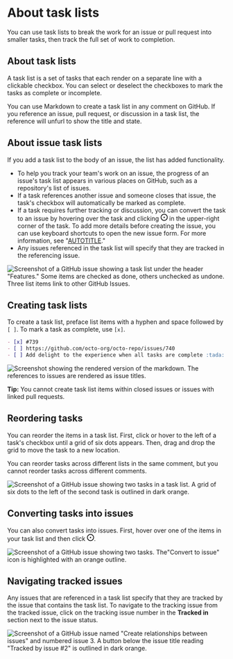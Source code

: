 # About task lists

You can use task lists to break the work for an issue or pull request into smaller tasks, then track the full set of work to completion.

## About task lists

A task list is a set of tasks that each render on a separate line with a clickable checkbox. You can select or deselect the checkboxes to mark the tasks as complete or incomplete.

You can use Markdown to create a task list in any comment on GitHub. If you reference an issue, pull request, or discussion in a task list, the reference will unfurl to show the title and state.

## About issue task lists

If you add a task list to the body of an issue, the list has added functionality.

- To help you track your team's work on an issue, the progress of an issue's task list appears in various places on GitHub, such as a repository's list of issues.
- If a task references another issue and someone closes that issue, the task's checkbox will automatically be marked as complete.
- If a task requires further tracking or discussion, you can convert the task to an issue by hovering over the task and clicking <svg version="1.1" width="16" height="16" viewBox="0 0 16 16" class="octicon octicon-issue-opened" aria-label="The issue opened icon" role="img"><path d="M8 9.5a1.5 1.5 0 1 0 0-3 1.5 1.5 0 0 0 0 3Z"></path><path d="M8 0a8 8 0 1 1 0 16A8 8 0 0 1 8 0ZM1.5 8a6.5 6.5 0 1 0 13 0 6.5 6.5 0 0 0-13 0Z"></path></svg> in the upper-right corner of the task. To add more details before creating the issue, you can use keyboard shortcuts to open the new issue form. For more information, see "[AUTOTITLE](/get-started/using-github/keyboard-shortcuts#issues-and-pull-requests)."
- Any issues referenced in the task list will specify that they are tracked in the referencing issue.

![Screenshot of a GitHub issue showing a task list under the header "Features." Some items are checked as done, others unchecked as undone. Three list items link to other GitHub Issues.](/assets/images/help/writing/task-list-rendered.png)

## Creating task lists

To create a task list, preface list items with a hyphen and space followed by `[ ]`. To mark a task as complete, use `[x]`.

```markdown
- [x] #739
- [ ] https://github.com/octo-org/octo-repo/issues/740
- [ ] Add delight to the experience when all tasks are complete :tada:
```

![Screenshot showing the rendered version of the markdown. The references to issues are rendered as issue titles.](/assets/images/help/writing/task-list-rendered-simple.png)

<div class="ghd-spotlight ghd-spotlight-tip border rounded-1 my-3 p-3 f5 color-border-accent-emphasis color-bg-accent">

**Tip:** You cannot create task list items within closed issues or issues with linked pull requests.

</div>

## Reordering tasks

You can reorder the items in a task list. First, click or hover to the left of a task's checkbox until a grid of six dots appears. Then, drag and drop the grid to move the task to a new location.

You can reorder tasks across different lists in the same comment, but you cannot reorder tasks across different comments.

 ![Screenshot of a GitHub issue showing two tasks in a task list. A grid of six dots to the left of the second task is outlined in dark orange.](/assets/images/help/writing/task-list-reorder.png)

## Converting tasks into issues

You can also convert tasks into issues. First, hover over one of the items in your task list and then click <svg version="1.1" width="16" height="16" viewBox="0 0 16 16" class="octicon octicon-issue-opened" aria-label="Convert to issue" role="img"><path d="M8 9.5a1.5 1.5 0 1 0 0-3 1.5 1.5 0 0 0 0 3Z"></path><path d="M8 0a8 8 0 1 1 0 16A8 8 0 0 1 8 0ZM1.5 8a6.5 6.5 0 1 0 13 0 6.5 6.5 0 0 0-13 0Z"></path></svg>.

  ![Screenshot of a GitHub issue showing two tasks. The"Convert to issue" icon is highlighted with an orange outline.](/assets/images/help/writing/convert-task-lists-into-issues.png)

## Navigating tracked issues

Any issues that are referenced in a task list specify that they are tracked by the issue that contains the task list. To navigate to the tracking issue from the tracked issue, click on the tracking issue number in the **Tracked in** section next to the issue status.

![Screenshot of a GitHub issue named "Create relationships between issues" and numbered issue 3. A button below the issue title reading "Tracked by issue #2" is outlined in dark orange.](/assets/images/help/writing/task-list-tracked.png)
